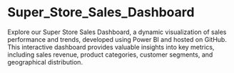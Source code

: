 # Super_Store_Sales_Dashboard
Explore our Super Store Sales Dashboard, a dynamic visualization of sales performance and trends, developed using Power BI and hosted on GitHub. This interactive dashboard provides valuable insights into key metrics, including sales revenue, product categories, customer segments, and geographical distribution.
